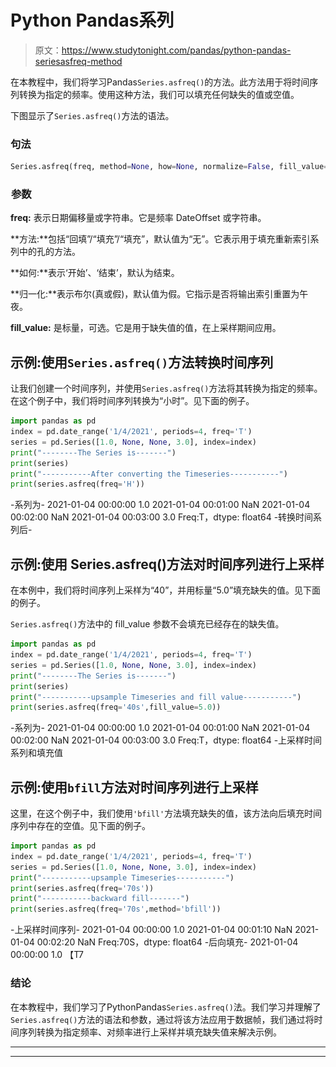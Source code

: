 # Python Pandas系列

> 原文：<https://www.studytonight.com/pandas/python-pandas-seriesasfreq-method>

在本教程中，我们将学习Pandas`Series.asfreq()`的方法。此方法用于将时间序列转换为指定的频率。使用这种方法，我们可以填充任何缺失的值或空值。

下图显示了`Series.asfreq()`方法的语法。

### 句法

```py
Series.asfreq(freq, method=None, how=None, normalize=False, fill_value=None)
```

### ![](img/65fe033edffbccda985701781ed1aec3.png)参数

**freq:** 表示日期偏移量或字符串。它是频率 DateOffset 或字符串。

**方法:**包括“回填”/“填充”/“填充”，默认值为“无”。它表示用于填充重新索引系列中的孔的方法。

**如何:**表示‘开始’、‘结束’，默认为结束。

**归一化:**表示布尔(真或假)，默认值为假。它指示是否将输出索引重置为午夜。

**fill_value:** 是标量，可选。它是用于缺失值的值，在上采样期间应用。

## 示例:使用`Series.asfreq()`方法转换时间序列

让我们创建一个时间序列，并使用`Series.asfreq()`方法将其转换为指定的频率。在这个例子中，我们将时间序列转换为“小时”。见下面的例子。![](img/11c6e5cb468d5fa9bd7f7f1f4657e855.png)

```py
import pandas as pd
index = pd.date_range('1/4/2021', periods=4, freq='T')
series = pd.Series([1.0, None, None, 3.0], index=index)
print("--------The Series is-------")
print(series)
print("-----------After converting the Timeseries-----------")
print(series.asfreq(freq='H'))
```

-系列为-
2021-01-04 00:00:00 1.0
2021-01-04 00:01:00 NaN
2021-01-04 00:02:00 NaN
2021-01-04 00:03:00 3.0
Freq:T，dtype: float64
-转换时间系列后-

## 示例:使用 Series.asfreq()方法对时间序列进行上采样

在本例中，我们将时间序列上采样为“40”，并用标量“5.0”填充缺失的值。见下面的例子。

`Series.asfreq()`方法中的 fill_value 参数不会填充已经存在的缺失值。

```py
import pandas as pd
index = pd.date_range('1/4/2021', periods=4, freq='T')
series = pd.Series([1.0, None, None, 3.0], index=index)
print("--------The Series is-------")
print(series)
print("-----------upsample Timeseries and fill value-----------")
print(series.asfreq(freq='40s',fill_value=5.0))
```

-系列为-
2021-01-04 00:00:00 1.0
2021-01-04 00:01:00 NaN
2021-01-04 00:02:00 NaN
2021-01-04 00:03:00 3.0
Freq:T，dtype: float64
-上采样时间系列和填充值

## 示例:使用`bfill`方法对时间序列进行上采样

这里，在这个例子中，我们使用`'bfill'`方法填充缺失的值，该方法向后填充时间序列中存在的空值。见下面的例子。![](img/cb484893941f214bd649f7b352245a7b.png)

```py
import pandas as pd
index = pd.date_range('1/4/2021', periods=4, freq='T')
series = pd.Series([1.0, None, None, 3.0], index=index)
print("-----------upsample Timeseries-----------")
print(series.asfreq(freq='70s'))
print("-----------backward fill-------")
print(series.asfreq(freq='70s',method='bfill'))
```

-上采样时间序列-
2021-01-04 00:00:00 1.0
2021-01-04 00:01:10 NaN
2021-01-04 00:02:20 NaN
Freq:70S，dtype: float64
-后向填充-
2021-01-04 00:00:00 1.0 【T7

### 结论

在本教程中，我们学习了PythonPandas`Series.asfreq()`法。我们学习并理解了`Series.asfreq()`方法的语法和参数，通过将该方法应用于数据帧，我们通过将时间序列转换为指定频率、对频率进行上采样并填充缺失值来解决示例。

* * *

* * *